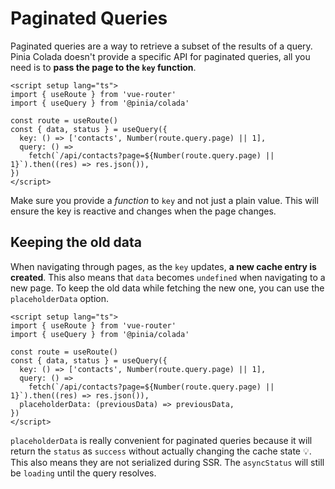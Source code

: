 # Paginated Queries

Paginated queries are a way to retrieve a subset of the results of a query. Pinia Colada doesn't provide a specific API for paginated queries, all you need is to **pass the page to the `key` function**.

```vue{7,9} twoslash
<script setup lang="ts">
import { useRoute } from 'vue-router'
import { useQuery } from '@pinia/colada'

const route = useRoute()
const { data, status } = useQuery({
  key: () => ['contacts', Number(route.query.page) || 1],
  query: () =>
    fetch(`/api/contacts?page=${Number(route.query.page) || 1}`).then((res) => res.json()),
})
</script>
```

Make sure you provide a _function_ to `key` and not just a plain value. This will ensure the key is reactive and changes when the page changes.

## Keeping the old data

When navigating through pages, as the `key` updates, **a new cache entry is created**. This also means that `data` becomes `undefined` when navigating to a new page. To keep the old data while fetching the new one, you can use the `placeholderData` option.

```vue{10} twoslash
<script setup lang="ts">
import { useRoute } from 'vue-router'
import { useQuery } from '@pinia/colada'

const route = useRoute()
const { data, status } = useQuery({
  key: () => ['contacts', Number(route.query.page) || 1],
  query: () =>
    fetch(`/api/contacts?page=${Number(route.query.page) || 1}`).then((res) => res.json()),
  placeholderData: (previousData) => previousData,
})
</script>
```

`placeholderData` is really convenient for paginated queries because it will return the `status` as `success` without actually changing the cache state 💡. This also means they are not serialized during SSR. The `asyncStatus` will still be `loading` until the query resolves.
